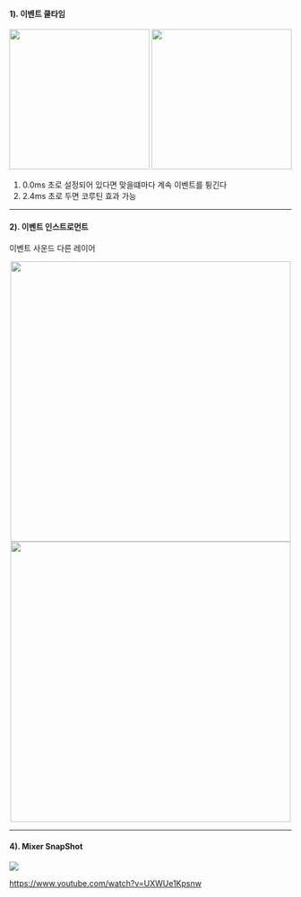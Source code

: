#### 1). 이벤트 쿨타임

<div align=center>
    <img src="./src/소리의반복타이밍.png" width=250px>
    <img src="./src/2023-04-20-16-11-54.png" width=250px>
</div>

1. 0.0ms 초로 설정되어 있다면 맞을떄마다 계속 이벤트를 튕긴다
2. 2.4ms 초로 두면 코루틴 효과 가능

---

#### 2). 이벤트 인스트로먼트
이벤트 사운드 
다른 레이어

<div align=center>
    <img src="./src/이벤트인스트로먼트.png" width=500px>
    <img src="./src/Grant.png" width=500px>
</div>

---

#### 4). Mixer SnapShot


![](2023-04-25-13-03-04.png)

https://www.youtube.com/watch?v=UXWUe1Kpsnw